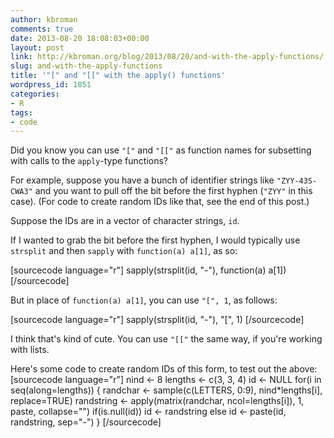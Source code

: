 ```yaml
---
author: kbroman
comments: true
date: 2013-08-20 18:08:03+00:00
layout: post
link: http://kbroman.org/blog/2013/08/20/and-with-the-apply-functions/
slug: and-with-the-apply-functions
title: '"[" and "[[" with the apply() functions'
wordpress_id: 1851
categories:
- R
tags:
- code
---
```


Did you know you can use `"["` and `"[["` as function names for subsetting with calls to the `apply`-type functions?

For example, suppose you have a bunch of identifier strings like `"ZYY-43S-CWA3"` and you want to pull off the bit before the first hyphen (`"ZYY"` in this case).  (For code to create random IDs like that, see the end of this post.)

Suppose the IDs are in a vector of character strings, `id`.

If I wanted to grab the bit before the first hyphen, I would typically use `strsplit` and then `sapply` with `function(a) a[1]`, as so:

[sourcecode language="r"]
sapply(strsplit(id, "-"), function(a) a[1])
[/sourcecode]

But in place of `function(a) a[1]`, you can use `"[", 1`, as follows:

[sourcecode language="r"]
sapply(strsplit(id, "-"), "[", 1)
[/sourcecode]

I think that's kind of cute. You can use `"[["` the same way, if you're working with lists.

Here's some code to create random IDs of this form, to test out the above:
[sourcecode language="r"]
nind <- 8
lengths <- c(3, 3, 4)
id <- NULL
for(i in seq(along=lengths)) {
  randchar <- sample(c(LETTERS, 0:9), nind*lengths[i], replace=TRUE)
  randstring <- apply(matrix(randchar, ncol=lengths[i]),
                   1, paste, collapse="")
  if(is.null(id)) id <- randstring
  else id <- paste(id, randstring, sep="-")
}
[/sourcecode]
